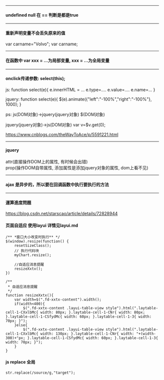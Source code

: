 

---

#### undefined null 在 == 判断是都是true

---

#### 重新声明变量不会丢失原来的值

var carname="Volvo";
var carname;

---

#### 在函数中 var xxx = ...为局部变量, xxx = ...为全局变量

---

#### onclick传递参数: select(this);

js:
function select(e){
e.innerHTML = ...
e.type=....
e.value=....
e.name=...
}

jquery:
function select(e){
$(e).animate({"left":"-100%","right":"-100%"}, 1000);
}


ps: js(DOM对象)->jquery(jquery对象) $(DOM对象)

jquery(jquery对象)->js(DOM对象) var v=$v.get(0);

https://www.cnblogs.com/theWayToAce/p/5591221.html

---

#### jquery  

attr(直接操作DOM上的属性, 有时候会出错)   
prop(操作DOM自带属性, 添加属性是添加jquery对象的属性, dom上看不见)

---

#### ajax 是异步的，所以要在回调函数中执行要执行的方法

---

#### 運算進度問題

https://blog.csdn.net/starscao/article/details/72828944

#### 页面自适应 使用layui 详情见layui.md
```
/** *窗口大小改变时执行** */
$(window).resize(function() {	
	resetSizeClass();
	// 执行代码块
	myChart.resize();
	
	//自适应消息提醒
	resizeXxtx();
})

/**
 * 自适应消息提醒
 */
function resizeXxtx(){
	var width=$(".fd-xxtx-content").width();
	if(width<400){			
		$(".fd-xxtx-content .layui-table-view style").html(".laytable-cell-1-CXxlbMc{ width: 80px; }.laytable-cell-1-CNr{ width: 80px; }.laytable-cell-1-CSfydMc{ width: 60px; }.laytable-cell-1-3{ width: 70px; }");
	}else{
		$(".fd-xxtx-content .layui-table-view style").html(".laytable-cell-1-CXxlbMc{ width: 130px; }.laytable-cell-1-CNr{ width: "+(width-300)+"px; }.laytable-cell-1-CSfydMc{ width: 60px; }.laytable-cell-1-3{ width: 70px; }");
	}
}
```
#### js replace 全局
```
str.replace(/source/g,"target");
```


